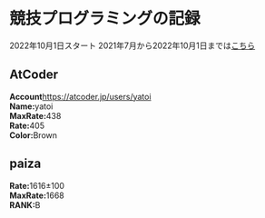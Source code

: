 # 競技プログラミングの記録

2022年10月1日スタート
2021年7月から2022年10月1日までは[こちら](https://github.com/sougo0811/CompetitiveProgramming)

## AtCoder
<b>Account</b>https://atcoder.jp/users/yatoi<br>
<b>Name:</b>yatoi<br>
<b>MaxRate:</b>438<br>
<b>Rate:</b>405<br>
<b>Color:</b>Brown<br>

## paiza
<b>Rate:</b>1616±100<br>
<b>MaxRate:</b>1668<br>
<b>RANK:</b>B<br>
